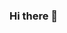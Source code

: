 ### Hi there 👋

<!--
**Zulfa210/Zulfa210** is a ✨ _special_ ✨ repository because its `README.md` (this file) appears on your GitHub profile.

Here are some ideas to get you started:

 :laptop: I'm currently studying Computer Engineering.
 🔭 I’m currently working on Full Stack Projects.
 🌱 I’m currently learning Flutter.
 👯 I’m looking to collaborate on new Projects.


